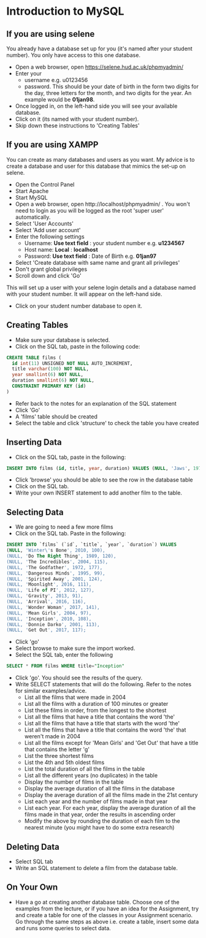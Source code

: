 # Introduction to MySQL

## If you are using selene

You already have a database set up for you (it's named after your student number). You only have access to this one database.
* Open a web browser, open https://selene.hud.ac.uk/phpmyadmin/
* Enter your
    * username e.g. u0123456
    * password. This should be your date of birth in the form two digits for the day, three letters for the month, and two digits for the year. An example would be **01jan98**.
* Once logged in, on the left-hand side you will see your available database.
* Click on it (its named with your student number).
* Skip down these instructions to 'Creating Tables'

## If you are using XAMPP
You can create as many databases and users as you want. My advice is to create a database and user for this database that mimics the set-up on selene.
* Open the Control Panel
* Start Apache
* Start MySQL
* Open a web browser, open http://localhost/phpmyadmin/ . You won't need to login as you will be logged as the root 'super user' automatically.
* Select 'User Accounts'
* Select 'Add user account'
* Enter the following settings
  * Username: **Use text field** : your student number e.g. **u1234567**
  * Host name: **Local** : **localhost**
  * Password: **Use text field** : Date of Birth e.g. **01jan97**
* Select 'Create database with same name and grant all privileges'
* Don't grant global privileges
* Scroll down and click 'Go'

This will set up a user with your selene login details and a database named with your student number. It will appear on the left-hand side.
* Click on your student number database to open it.

## Creating Tables
* Make sure your database is selected.
* Click on the SQL tab, paste in the following code:

```SQL
CREATE TABLE films (
  id int(11) UNSIGNED NOT NULL AUTO_INCREMENT,
  title varchar(100) NOT NULL,
  year smallint(6) NOT NULL,
  duration smallint(6) NOT NULL,
  CONSTRAINT PRIMARY KEY (id)  
)
```
* Refer back to the notes for an explanation of the SQL statement
* Click 'Go'
* A 'films' table should be created
* Select the table and click 'structure' to check the table you have created

## Inserting Data
* Click on the SQL tab, paste in the following:
```SQL
INSERT INTO films (id, title, year, duration) VALUES (NULL, 'Jaws', 1975, 124)
```
* Click 'browse' you should be able to see the row in the database table
* Click on the SQL tab.
* Write your own INSERT statement to add another film to the table.

## Selecting Data
* We are going to need a few more films
* Click on the SQL tab. Paste in the following:
```SQL
INSERT INTO `films` (`id`, `title`, `year`, `duration`) VALUES
(NULL, 'Winter\'s Bone', 2010, 100),
(NULL, 'Do The Right Thing', 1989, 120),
(NULL, 'The Incredibles', 2004, 115),
(NULL, 'The Godfather', 1972, 177),
(NULL, 'Dangerous Minds', 1995, 99),
(NULL, 'Spirited Away', 2001, 124),
(NULL, 'Moonlight', 2016, 111),
(NULL, 'Life of PI', 2012, 127),
(NULL, 'Gravity', 2013, 91),
(NULL, 'Arrival', 2016, 116),
(NULL, 'Wonder Woman', 2017, 141),
(NULL, 'Mean Girls', 2004, 97),
(NULL, 'Inception', 2010, 108),
(NULL, 'Donnie Darko', 2001, 113),
(NULL, 'Get Out', 2017, 117);
```
* Click 'go'
* Select browse to make sure the import worked.
* Select the SQL tab, enter the following

```SQL
SELECT * FROM films WHERE title="Inception"
```
* Click 'go'. You should see the results of the query.
* Write SELECT statements that will do the following. Refer to the notes for similar examples/advice. 
  * List all the films that were made in 2004
  * List all the films  with a duration of 100 minutes or greater
  * List these films in order, from the longest to the shortest
  * List all the films that have a title that contains the word 'the'
  * List all the films that have a title that starts with the word 'the'
  * List all the films that have a title that contains the word 'the' that weren't made in 2004
  * List all the films except for 'Mean Girls' and 'Get Out' that have a title that contains the letter 'g'
  * List the three shortest films
  * List the 4th and 5th oldest films
  * List the total duration of all the films in the table
  * List all the different years (no duplicates) in the table
  * Display the number of films in the table
  * Display the average duration of all the films in the database
  * Display the average duration of all the films made in the 21st century
  * List each year and the number of films made in that year
  * List each year. For each year, display the average duration of all the films made in that year, order the results in ascending order
  * Modify the above by rounding the duration of each film to the nearest minute (you might have to do some extra research)

## Deleting Data
* Select SQL tab
* Write an SQL statement to delete a film from the database table.

## On Your Own
* Have a go at creating another database table. Choose one of the examples from the lecture, or if you have an idea for the Assignment, try and create a table for one of the classes in your Assignment scenario. Go through the same steps as above i.e. create a table, insert some data and runs some queries to select data.
